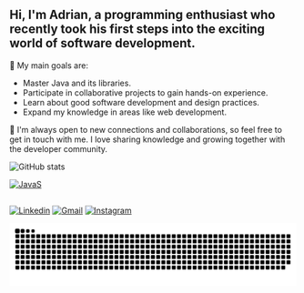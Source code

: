## Hi, I'm Adrian, a programming enthusiast who recently took his first steps into the exciting world of software development.

🚀 My main goals are:
   - Master Java and its libraries.
   - Participate in collaborative projects to gain hands-on experience.
   - Learn about good software development and design practices.
   - Expand my knowledge in areas like web development.

   🤝 I'm always open to new connections and collaborations, so feel free to get in touch with me. I love sharing knowledge and growing together with the developer community.

![GitHub stats](https://github-readme-stats.vercel.app/api?username=adriann-borges&show_icons=true&theme=radical)


[![JavaS](	https://img.shields.io/badge/JavaScript-F7DF1E?style=for-the-badge&logo=javascript&logoColor=black)]()

##

[![Linkedin](https://img.shields.io/badge/LinkedIn-0077B5?style=for-the-badge&logo=linkedin&logoColor=white)](https://www.linkedin.com/in/adriannborgess/)
[![Gmail](https://img.shields.io/badge/Gmail-D14836?style=for-the-badge&logo=gmail&logoColor=white)](mailto:adriann.dev@gmail.com)
[![Instagram](https://img.shields.io/badge/Instagram-E4405F?style=for-the-badge&logo=instagram&logoColor=white)](https://www.instagram.com/adriann.borges)

<img alt="snake eating my contributions" src="https://raw.githubusercontent.com/adriann-borges/adriann-borges/output/github-contribution-grid-snake.svg" />
